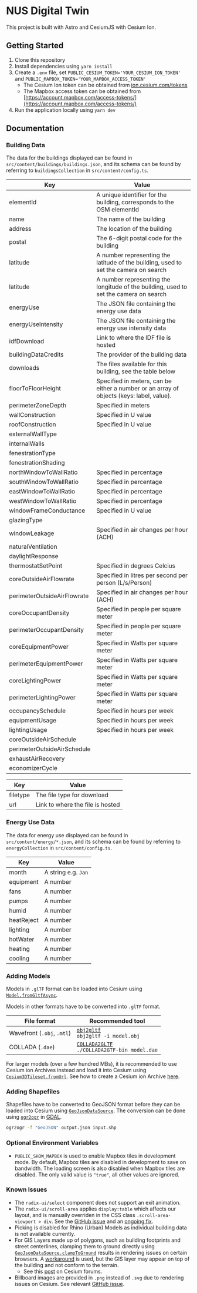# NUS Digital Twin

This project is built with Astro and CesiumJS with Cesium Ion.

## Getting Started

1. Clone this repository
2. Install dependencies using `yarn install`
3. Create a `.env` file, set `PUBLIC_CESIUM_TOKEN='YOUR_CESIUM_ION_TOKEN'` and `PUBLIC_MAPBOX_TOKEN='YOUR_MAPBOX_ACCESS_TOKEN'`
   - The Cesium Ion token can be obtained from [ion.cesium.com/tokens](https://ion.cesium.com/tokens)
   - The Mapbox access token can be obtained from [https://account.mapbox.com/access-tokens/](https://account.mapbox.com/access-tokens/)
4. Run the application locally using `yarn dev`

## Documentation

### Building Data

The data for the buildings displayed can be found in `src/content/buildings/buildings.json`, and its schema can be found by referring to `buildingsCollection` in `src/content/config.ts`.

| Key                         | Value                                                                                    |
| --------------------------- | ---------------------------------------------------------------------------------------- |
| elementId                   | A unique identifier for the building, corresponds to the OSM elementId                   |
| name                        | The name of the building                                                                 |
| address                     | The location of the building                                                             |
| postal                      | The 6-digit postal code for the building                                                 |
| latitude                    | A number representing the latitude of the building, used to set the camera on search     |
| latitude                    | A number representing the longitude of the building, used to set the camera on search    |
| energyUse                   | The JSON file containing the energy use data                                             |
| energyUseIntensity          | The JSON file containing the energy use intensity data                                   |
| idfDownload                 | Link to where the IDF file is hosted                                                     |
| buildingDataCredits         | The provider of the building data                                                        |
| downloads                   | The files available for this building, see the table below                               |
| floorToFloorHeight          | Specified in meters, can be either a number or an array of objects (keys: label, value). |
| perimeterZoneDepth          | Specified in meters                                                                      |
| wallConstruction            | Specified in U value                                                                     |
| roofConstruction            | Specified in U value                                                                     |
| externalWallType            |                                                                                          |
| internalWalls               |                                                                                          |
| fenestrationType            |                                                                                          |
| fenestrationShading         |                                                                                          |
| northWindowToWallRatio      | Specified in percentage                                                                  |
| southWindowToWallRatio      | Specified in percentage                                                                  |
| eastWindowToWallRatio       | Specified in percentage                                                                  |
| westWindowToWallRatio       | Specified in percentage                                                                  |
| windowFrameConductance      | Specified in U value                                                                     |
| glazingType                 |                                                                                          |
| windowLeakage               | Specified in air changes per hour (ACH)                                                  |
| naturalVentilation          |                                                                                          |
| daylightResponse            |                                                                                          |
| thermostatSetPoint          | Specified in degrees Celcius                                                             |
| coreOutsideAirFlowrate      | Specified in litres per second per person (L/s/Person)                                   |
| perimeterOutsideAirFlowrate | Specified in air changes per hour (ACH)                                                  |
| coreOccupantDensity         | Specified in people per square meter                                                     |
| perimeterOccupantDensity    | Specified in people per square meter                                                     |
| coreEquipmentPower          | Specified in Watts per square meter                                                      |
| perimeterEquipmentPower     | Specified in Watts per square meter                                                      |
| coreLightingPower           | Specified in Watts per square meter                                                      |
| perimeterLightingPower      | Specified in Watts per square meter                                                      |
| occupancySchedule           | Specified in hours per week                                                              |
| equipmentUsage              | Specified in hours per week                                                              |
| lightingUsage               | Specified in hours per week                                                              |
| coreOutsideAirSchedule      |                                                                                          |
| perimeterOutsideAirSchedule |                                                                                          |
| exhaustAirRecovery          |                                                                                          |
| economizerCycle             |                                                                                          |

| Key      | Value                            |
| -------- | -------------------------------- |
| filetype | The file type for download       |
| url      | Link to where the file is hosted |

### Energy Use Data

The data for energy use displayed can be found in `src/content/energy/*.json`, and its schema can be found by referring to `energyCollection` in `src/content/config.ts`.

| Key        | Value               |
| ---------- | ------------------- |
| month      | A string e.g. `Jan` |
| equipment  | A number            |
| fans       | A number            |
| pumps      | A number            |
| humid      | A number            |
| heatReject | A number            |
| lighting   | A number            |
| hotWater   | A number            |
| heating    | A number            |
| cooling    | A number            |

### Adding Models

Models in `.glTF` format can be loaded into Cesium using [`Model.fromGltfAsync`](https://cesium.com/learn/ion-sdk/ref-doc/Model.html#.fromGltfAsync).

Models in other formats have to be converted into `.glTF` format.

| File format                | Recommended tool                                                                                |
| -------------------------- | ----------------------------------------------------------------------------------------------- |
| Wavefront (`.obj`, `.mtl`) | [`obj2gltf`](https://github.com/CesiumGS/obj2gltf)<br>`obj2gltf -i model.obj`                   |
| COLLADA (`.dae`)           | [`COLLADA2GLTF`](https://github.com/KhronosGroup/COLLADA2GLTF)<br>`./COLLADA2GTF-bin model.dae` |

For larger models (over a few hundred MBs), it is recommended to use Cesium ion Archives instead and load it into Cesium using [`Cesium3DTileset.fromUrl`](https://cesium.com/learn/ion-sdk/ref-doc/Cesium3DTileset.html#.fromUrl). See how to create a Cesium ion Archive [here](https://cesium.com/learn/ion/cesium-ion-archives-and-exports/).

### Adding Shapefiles

Shapefiles have to be converted to GeoJSON format before they can be loaded into Cesium using [`GeoJsonDataSource`](https://cesium.com/learn/ion-sdk/ref-doc/GeoJsonDataSource.html). The conversion can be done using [`ogr2ogr`](https://gdal.org/programs/ogr2ogr.html) in [GDAL](https://gdal.org/).

```bash
ogr2ogr -f "GeoJSON" output.json input.shp
```

### Optional Environment Variables

- `PUBLIC_SHOW_MAPBOX` is used to enable Mapbox tiles in development mode. By default, Mapbox tiles are disabled in development to save on bandwidth. The loading screen is also disabled when Mapbox tiles are disabled. The only valid value is `"true"`, all other values are ignored.

### Known Issues

- The `radix-ui/select` component does not support an exit animation.
- The `radix-ui/scroll-area` applies `display:table` which affects our layout, and is manually overriden in the CSS class `.scroll-area-viewport > div`. See the [GitHub issue](https://github.com/radix-ui/primitives/issues/926) and an [ongoing fix](https://github.com/radix-ui/primitives/pull/2945).
- Picking is disabled for Rhino (Urban) Models as individual building data is not available currently.
- For GIS Layers made up of polygons, such as building footprints and street centerlines, clamping them to ground directly using [`GeoJsonDataSource.clampToGround`](https://cesium.com/learn/ion-sdk/ref-doc/GeoJsonDataSource.html?classFilter=geojson#.clampToGround) results in rendering issues on certain browsers. A [workaround](https://github.com/City-Syntax/nus-digital-twin/pull/74) is used, but the GIS layer may appear on top of the building and not conform to the terrain.
  - See this [post](https://community.cesium.com/t/macos-driver-bug-for-small-clamp-to-ground-polygons/24277) on Cesium forums.
- Billboard images are provided in `.png` instead of `.svg` due to rendering issues on Cesium. See relevant [GitHub issue](https://github.com/CesiumGS/cesium/issues/4235).
